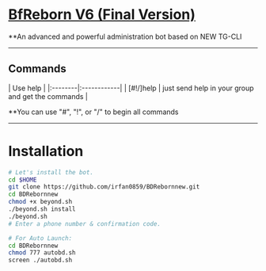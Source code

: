 # [BfReborn V6 (Final Version)](https://telegram.me/bfcanal)

**An advanced and powerful administration bot based on NEW TG-CLI


* * *

## Commands

| Use help |
|:--------|:------------|
| [#!/]help | just send help in your group and get the commands |

**You can use "#", "!", or "/" to begin all commands

* * *

# Installation


```sh
# Let's install the bot.
cd $HOME
git clone https://github.com/irfan0859/BDRebornnew.git
cd BDRebornnew
chmod +x beyond.sh
./beyond.sh install
./beyond.sh 
# Enter a phone number & confirmation code.

# For Auto Launch:
cd BDRebornnew
chmod 777 autobd.sh
screen ./autobd.sh
```

